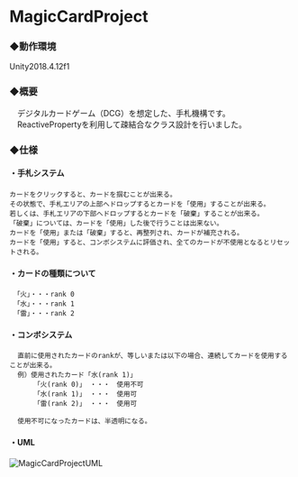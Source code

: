 # MagicCardProject
### ◆動作環境  
  Unity2018.4.12f1    
  
### ◆概要
　デジタルカードゲーム（DCG）を想定した、手札機構です。  
　ReactivePropertyを利用して疎結合なクラス設計を行いました。    
  
### ◆仕様  
#### ・手札システム  
    カードをクリックすると、カードを掴むことが出来る。  
    その状態で、手札エリアの上部へドロップするとカードを「使用」することが出来る。  
    若しくは、手札エリアの下部へドロップするとカードを「破棄」することが出来る。  
    「破棄」については、カードを「使用」した後で行うことは出来ない。  
    カードを「使用」または「破棄」すると、再整列され、カードが補充される。  
    カードを「使用」すると、コンボシステムに評価され、全てのカードが不使用となるとリセットされる。    
    
#### ・カードの種類について  
     「火」・・・rank 0  
     「水」・・・rank 1  
     「雷」・・・rank 2    
     
#### ・コンボシステム  
      直前に使用されたカードのrankが、等しいまたは以下の場合、連続してカードを使用することが出来る。  
      例）使用されたカード「水(rank 1)」  
          「火(rank 0)」 ・・・　使用不可  
          「水(rank 1)」 ・・・　使用可  
          「雷(rank 2)」 ・・・　使用可    
      
      使用不可になったカードは、半透明になる。  
      
#### ・UML  
![MagicCardProjectUML](https://user-images.githubusercontent.com/59385642/75191923-a26d3b80-5796-11ea-8d9e-1e37136ff0a1.png)
